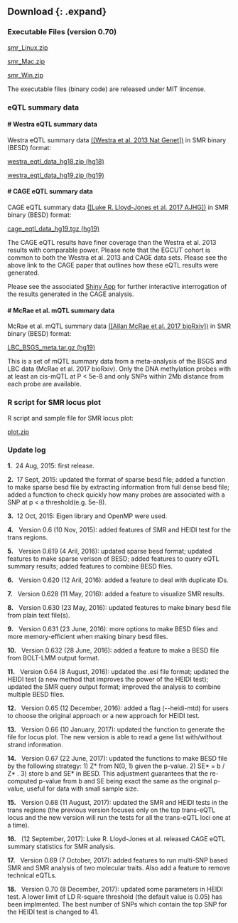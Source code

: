 
## Download {: .expand}
### Executable Files (version 0.70) 

[smr\_Linux.zip](download/smr_Linux.zip)

[smr\_Mac.zip](download/smr_Mac.zip)

[smr\_Win.zip](download/smr_Win.zip)

The executable files (binary code) are released under MIT lincense.

### eQTL summary data 

#### \# Westra eQTL summary data

Westra eQTL summary data [([Westra et al. 2013 Nat Genet])](http://www.ncbi.nlm.nih.gov/pubmed/24013639) in SMR
binary (BESD) format:

[westra\_eqtl\_data\_hg18.zip (hg18)](download/westra_eqtl_hg18.zip)

[westra\_eqtl\_data\_hg19.zip (hg19)](download/westra_eqtl_hg19.zip)


#### \# CAGE eQTL summary data

CAGE eQTL summary data [([Luke R. Lloyd-Jones et al. 2017 AJHG])](http://www.cell.com/ajhg/abstract/S0002-9297(16)30532-8) in SMR binary (BESD) format:

[cage\_eqtl\_data\_hg19.tgz (hg19)](http://www.cnsgenomics.com/data/CAGE/cage_eqtl_data_hg19.tgz)

The CAGE eQTL results have finer coverage than the Westra et al. 2013
results with comparable power. Please note that the EGCUT cohort is
common to both the Westra et al. 2013 and CAGE data sets. Please see the
above link to the CAGE paper that outlines how these eQTL results were
generated.

Please see the associated [Shiny App](http://cnsgenomics.com/shiny/CAGE/) for further interactive
interrogation of the results generated in the CAGE analysis.

#### \# McRae et al. mQTL summary data

McRae et al. mQTL summary data [([Allan McRae et al. 2017 bioRxiv])](https://www.biorxiv.org/content/early/2017/07/21/166710) in SMR binary (BESD) format:

[LBC\_BSGS\_meta.tar.gz (hg19)](http://cnsgenomics.com/data/SMR/LBC_BSGS_meta.tar.gz)

This is a set of mQTL summary data from a meta-analysis of the BSGS and LBC data (McRae et al. 2017 bioRxiv). Only the DNA methylation probes with at least an cis-mQTL at P < 5e-8 and only SNPs within 2Mb distance from each probe are available. 

### R script for SMR locus plot 

R script and sample file for SMR locus plot:

[plot.zip](download/plot.zip)


### Update log 


**1.**  24 Aug, 2015: first release.

**2.**  17 Sept, 2015: updated the format of sparse besd file; added a
function to make sparse besd file by extracting information from full
dense besd file; added a function to check quickly how many probes are
associated with a SNP at p &lt; a threshold(e.g. 5e-8).

**3.**  12 Oct, 2015: Eigen library and OpenMP were used.

**4.**   Version 0.6 (10 Nov, 2015): added features of SMR and HEIDI
test for the trans regions.

**5.**   Version 0.619 (4 Aril, 2016): updated sparse besd format;
updated features to make sparse verison of BESD; added features to query
eQTL summary results; added features to combine BESD files.

**6.**   Version 0.620 (12 Aril, 2016): added a feature to deal with
duplicate IDs.

**7.**   Version 0.628 (11 May, 2016): added a feature to visualize SMR
results.

**8.**   Version 0.630 (23 May, 2016): updated features to make binary
besd file from plain text file(s).

**9.**   Version 0.631 (23 June, 2016): more options to make BESD files
and more memory-efficient when making binary besd files.

**10.**   Version 0.632 (28 June, 2016): added a feature to make a BESD
file from BOLT-LMM output format.

**11.**   Version 0.64 (8 August, 2016): updated the .esi file format;
updated the HEIDI test (a new method that improves the power of the
HEIDI test); updated the SMR query output format; improved the analysis
to combine multiple BESD files.

**12.**   Version 0.65 (12 December, 2016): added a flag (\--heidi-mtd)
for users to choose the original approach or a new approach for HEIDI
test.

**13.**   Version 0.66 (10 January, 2017): updated the function to
generate the file for locus plot. The new version is able to read a gene
list with/without strand information.

**14.**   Version 0.67 (22 June, 2017): updated the functions to make
BESD file by the following strategy: 1) Z\* from N(0, 1) given the
p-value. 2) SE\* = b / Z\* . 3) store b and SE\* in BESD. This
adjustment guarantees that the re-computed p-value from b and SE being
exact the same as the original p-value, useful for data with small
sample size.

**15.**   Version 0.68 (11 August, 2017): updated the SMR and HEIDI
tests in the trans regions (the previous version focuses only on the top
trans-eQTL locus and the new version will run the tests for all the
trans-eQTL loci one at a time).

**16.**   (12 September, 2017): Luke R. Lloyd-Jones et al. released CAGE
eQTL summary statistics for SMR analysis.

**17.**   Version 0.69 (7 October, 2017): added features to run
multi-SNP based SMR and SMR analysis of two molecular traits. Also add a
feature to remove technical eQTLs.

**18.**   Version 0.70 (8 December, 2017): updated some parameters in HEIDI test. 
A lower limit of LD R-square threshold (the default value is 0.05) has been implmented. The best number of SNPs which contain the top SNP for the HEIDI test is changed to 41.

